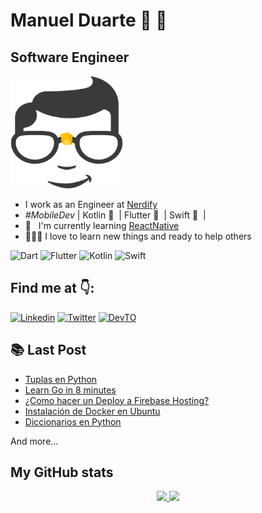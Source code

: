 # Manuel Duarte 🧡 💙

## Software Engineer 

<!-- [nerdify_logo]: resources/logo.png -->

   <img height="180em" src="resources/logo.png"/>

- I work as an Engineer at [Nerdify](https://github.com/nerdify)
- _#MobileDev_ | Kotlin 💜 &nbsp;| Flutter 💙 &nbsp;| Swift 🧡 &nbsp;|
- 📖 &nbsp; I'm currently learning [ReactNative](https://reactnative.dev/)
- 👨🏻‍💻 I love to learn new things and ready to help others

![Dart](https://img.shields.io/badge/Dart-00599C?style=flat&logo=dart&logoColor=white)
![Flutter](https://img.shields.io/badge/Flutter-%2302569B.svg?style=flat&&logo=Flutter&logoColor=white)
![Kotlin](https://img.shields.io/badge/Kotlin-766DB2?style=flat&logo=kotlin&logoColor=white)
![Swift](https://img.shields.io/badge/Swift-%23FA7343.svg?style=flat&e&logo=swift&logoColor=white)

## Find me at 👇:

[![Linkedin](https://img.shields.io/badge/Linkedin-0077B5?style=for-the-badge&logo=linkedin&logoColor=white)](https://www.linkedin.com/in/manuelduarte077/)
[![Twitter](https://img.shields.io/badge/Twitter-1DA1F2?style=for-the-badge&logo=twitter&logoColor=white)](https://twitter.com/manuelduarte077)
[![DevTO](https://img.shields.io/badge/DevTO-080808?style=for-the-badge&logo=dev.to&logoColor=white)](https://dev.to/manuelduarte077)

## 📚 Last Post

<!-- YT:START -->

- [Tuplas en Python](https://dev.to/manuelduarte077/tuplas-en-python-tuple-5e52)
- [Learn Go in 8 minutes ](https://dev.to/manuelduarte077/learn-go-in-8-minutes-59ph)
- [¿Como hacer un Deploy a Firebase Hosting?](https://dev.to/manuelduarte077/como-hacer-un-deploy-a-firebase-hosting-1d1j)
- [Instalación de Docker en Ubuntu](https://dev.to/manuelduarte077/instalacion-de-docker-en-ubuntu-4mhf)
- [Diccionarios en Python](https://dev.to/manuelduarte077/diccionarios-en-python-4h3n)
<!-- YT:END -->

And more...

## My GitHub stats

<p align="center">
  <a href="https://github.com/manuelduarte077">
    <img height="180em" src="https://github-readme-stats-eight-theta.vercel.app/api?username=manuelduarte077&show_icons=true&theme=buefy&count_private=true"/>
    <img height="180em" src="https://github-readme-stats-eight-theta.vercel.app/api/top-langs/?username=manuelduarte077&layout=compact&langs_count=8&theme=buefy&count_private=true"/>
  </a>  
</p>

<!--START_SECTION:waka-->
<!--END_SECTION:waka-->
